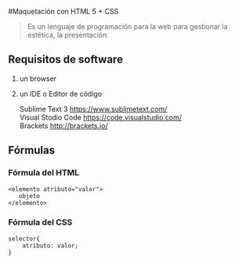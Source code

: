 #Maquetación con HTML 5 +  CSS

>Es un lenguaje de programación para la web para gestionar la estética, la presentación.

## Requisitos de software

 1. un browser    
 2. un IDE o Editor de código    
 
    Sublime Text 3 https://www.sublimetext.com/   
    Visual Stodio Code https://code.visualstudio.com/  
    Brackets http://brackets.io/  
    
## Fórmulas  

### Fórmula del HTML

    <elemento atributo="valor">    
       objeto   
    </elemento>
    
### Fórmula del CSS

    selector{
        atributo: valor;
    } 